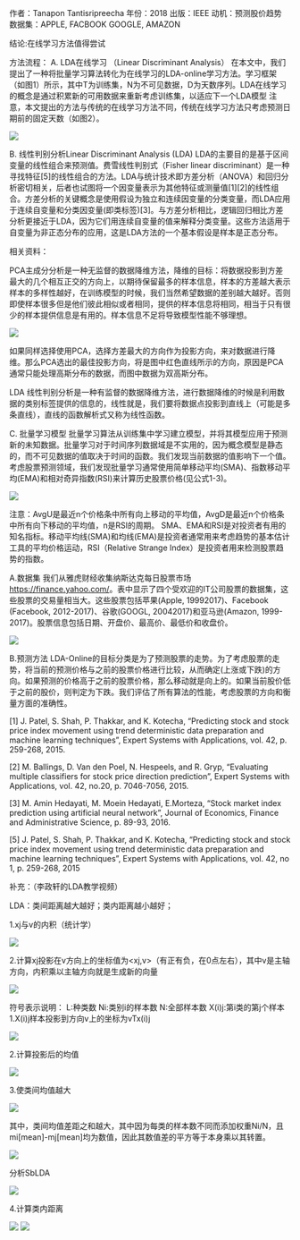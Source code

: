 作者：Tanapon Tantisripreecha 
年份：2018
出版：IEEE
动机：预测股价趋势
数据集：APPLE, FACBOOK GOOGLE, AMAZON 

结论:在线学习方法值得尝试

方法流程：
A.  LDA在线学习 （Linear Discriminant Analysis）
在本文中，我们提出了一种将批量学习算法转化为在线学习的LDA-online学习方法。学习框架（如图1）所示，其中T为训练集，N为不可见数据，D为天数序列。LDA在线学习的概念是通过积累新的可用数据来重新考虑训练集，以适应下一个LDA模型
注意，本文提出的方法与传统的在线学习方法不同，传统在线学习方法只考虑预测日期前的固定天数（如图2）。

<img src="https://github.com/jm199504/Paper-Notes/blob/master/Financial-Time-Series-Prediction/Stock%20Market%20Movement%20Prediction%20using%20LDA-Online%20Learning%20Model/images/1.png">

B. 线性判别分析Linear Discriminant Analysis (LDA) 
LDA的主要目的是基于区间变量的线性组合来预测值。费雪线性判别式（Fisher linear discriminant）是一种寻找特征[5]的线性组合的方法。LDA与统计技术即方差分析（ANOVA）和回归分析密切相关，后者也试图将一个因变量表示为其他特征或测量值[1][2]的线性组合。方差分析的关键概念是使用假设为独立和连续因变量的分类变量，而LDA应用于连续自变量和分类因变量(即类标签)[3]。与方差分析相比，逻辑回归相比方差分析更接近于LDA，因为它们用连续自变量的值来解释分类变量。这些方法适用于自变量为非正态分布的应用，这是LDA方法的一个基本假设是样本是正态分布。

相关资料：

PCA主成分分析是一种无监督的数据降维方法，降维的目标：将数据投影到方差最大的几个相互正交的方向上，以期待保留最多的样本信息，样本的方差越大表示样本的多样性越好，在训练模型的时候，我们当然希望数据的差别越大越好。否则即使样本很多但是他们彼此相似或者相同，提供的样本信息将相同，相当于只有很少的样本提供信息是有用的。样本信息不足将导致模型性能不够理想。

<img src="https://github.com/jm199504/Paper-Notes/blob/master/Financial-Time-Series-Prediction/Stock%20Market%20Movement%20Prediction%20using%20LDA-Online%20Learning%20Model/images/2.png">

如果同样选择使用PCA，选择方差最大的方向作为投影方向，来对数据进行降维。那么PCA选出的最佳投影方向，将是图中红色直线所示的方向，原因是PCA通常只能处理高斯分布的数据，而图中数据为双高斯分布。

LDA 线性判别分析是一种有监督的数据降维方法，进行数据降维的时候是利用数据的类别标签提供的信息的，线性就是，我们要将数据点投影到直线上（可能是多条直线），直线的函数解析式又称为线性函数。

C. 批量学习模型
批量学习算法从训练集中学习建立模型，并将其模型应用于预测新的未知数据。批量学习对于时间序列数据域是不实用的，因为概念模型是静态的，而不可见数据的值取决于时间的函数。我们发现当前数据的值影响下一个值。考虑股票预测领域，我们发现批量学习通常使用简单移动平均(SMA)、指数移动平均(EMA)和相对奇异指数(RSI)来计算历史股票价格(见公式1-3)。

<img src="https://github.com/jm199504/Paper-Notes/blob/master/Financial-Time-Series-Prediction/Stock%20Market%20Movement%20Prediction%20using%20LDA-Online%20Learning%20Model/images/3.png">

注意：AvgU是最近n个价格条中所有向上移动的平均值，AvgD是最近n个价格条中所有向下移动的平均值，n是RSI的周期。
SMA、EMA和RSI是对投资者有用的知名指标。移动平均线(SMA)和均线(EMA)是投资者通常用来考虑趋势的基本估计工具的平均价格运动，RSI（Relative Strange Index）是投资者用来检测股票趋势的指数。

A.数据集
我们从雅虎财经收集纳斯达克每日股票市场 <https://finance.yahoo.com/>。表中显示了四个受欢迎的IT公司股票的数据集，这些股票的交易量相当大。这些股票包括苹果(Apple, 19992017)、Facebook (Facebook, 2012-2017)、谷歌(GOOGL, 20042017)和亚马逊(Amazon, 1999-2017)。股票信息包括日期、开盘价、最高价、最低价和收盘价。

<img src="https://github.com/jm199504/Paper-Notes/blob/master/Financial-Time-Series-Prediction/Stock%20Market%20Movement%20Prediction%20using%20LDA-Online%20Learning%20Model/images/4.png">

B.预测方法
LDA-Online的目标分类是为了预测股票的走势。为了考虑股票的走势，将当前的预测价格与之前的股票价格进行比较，从而确定(上涨或下跌)的方向。如果预测的价格高于之前的股票价格，那么移动就是向上的。如果当前股价低于之前的股价，则判定为下跌。我们评估了所有算法的性能，考虑股票的方向和衡量方面的准确性。

[1] J. Patel, S. Shah, P. Thakkar, and K. Kotecha, “Predicting stock and stock price index movement using trend deterministic data preparation and machine learning techniques”, Expert Systems with Applications, vol. 42, p. 259-268, 2015.

[2] M. Ballings, D. Van den Poel, N. Hespeels, and R. Gryp, “Evaluating multiple classifiers for stock price direction prediction”, Expert Systems with Applications, vol. 42, no.20, p. 7046-7056, 2015.

[3] M. Amin Hedayati, M. Moein Hedayati, E.Morteza, “Stock market index prediction using artificial neural network”, Journal of Economics, Finance and Administrative Science, p. 89-93, 2016.

[5] J. Patel, S. Shah, P. Thakkar, and K. Kotecha, “Predicting stock and stock price index movement using trend deterministic data preparation and machine learning techniques”, Expert Systems with Applications, vol. 42, no 1, p. 259-268, 2015

补充：（李政轩的LDA教学视频）

LDA：类间距离越大越好；类内距离越小越好；

1.xj与v的内积（统计学）

<img src="https://github.com/jm199504/Paper-Notes/blob/master/Financial-Time-Series-Prediction/Stock%20Market%20Movement%20Prediction%20using%20LDA-Online%20Learning%20Model/images/5.png">

2.计算xj投影在v方向上的坐标值为<xj,v>（有正有负，在0点左右），其中v是主轴方向，内积乘以主轴方向就是生成新的向量

<img src="https://github.com/jm199504/Paper-Notes/blob/master/Financial-Time-Series-Prediction/Stock%20Market%20Movement%20Prediction%20using%20LDA-Online%20Learning%20Model/images/6.png">

符号表示说明：
	L:种类数
	Ni:类别i的样本数
	N:全部样本数
	X(i)j:第i类的第j个样本
1.X(i)j样本投影到方向v上的坐标为vTx(i)j

<img src="https://github.com/jm199504/Paper-Notes/blob/master/Financial-Time-Series-Prediction/Stock%20Market%20Movement%20Prediction%20using%20LDA-Online%20Learning%20Model/images/7.png">

2.计算投影后的均值

<img src="https://github.com/jm199504/Paper-Notes/blob/master/Financial-Time-Series-Prediction/Stock%20Market%20Movement%20Prediction%20using%20LDA-Online%20Learning%20Model/images/8.png">

3.使类间均值越大

<img src="https://github.com/jm199504/Paper-Notes/blob/master/Financial-Time-Series-Prediction/Stock%20Market%20Movement%20Prediction%20using%20LDA-Online%20Learning%20Model/images/9.png">

其中，类间均值差距之和越大，其中因为每类的样本数不同而添加权重Ni/N，且mi[mean]-mj[mean]均为数值，因此其数值差的平方等于本身乘以其转置。

<img src="https://github.com/jm199504/Paper-Notes/blob/master/Financial-Time-Series-Prediction/Stock%20Market%20Movement%20Prediction%20using%20LDA-Online%20Learning%20Model/images/10.png">

分析SbLDA

<img src="https://github.com/jm199504/Paper-Notes/blob/master/Financial-Time-Series-Prediction/Stock%20Market%20Movement%20Prediction%20using%20LDA-Online%20Learning%20Model/images/11.png">

4.计算类内距离

<img src="https://github.com/jm199504/Paper-Notes/blob/master/Financial-Time-Series-Prediction/Stock%20Market%20Movement%20Prediction%20using%20LDA-Online%20Learning%20Model/images/12.png">

<img src="https://github.com/jm199504/Paper-Notes/blob/master/Financial-Time-Series-Prediction/Stock%20Market%20Movement%20Prediction%20using%20LDA-Online%20Learning%20Model/images/13.png">

